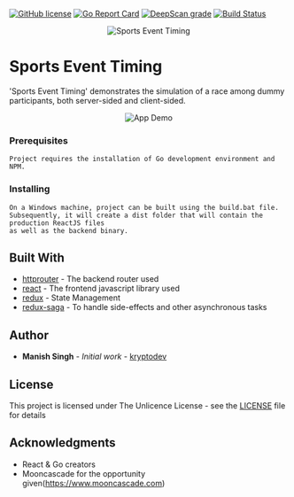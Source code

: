 
[![GitHub license](https://img.shields.io/github/license/kryptodev/sports-event-timer.svg)](https://github.com/kryptodev/sports-event-timer/blob/master/LICENSE)
[![Go Report Card](https://goreportcard.com/badge/github.com/kryptodev/sports-event-timer)](https://goreportcard.com/report/github.com/kryptodev/sports-event-timer)
[![DeepScan grade](https://deepscan.io/api/projects/2329/branches/13742/badge/grade.svg)](https://deepscan.io/dashboard#view=project&pid=2329&bid=13742)
[![Build Status](https://travis-ci.org/kryptodev/sports-event-timer.svg?branch=master)](https://travis-ci.org/kryptodev/sports-event-timer)

<p align="center">
  <img src="https://github.com/kryptodev/sports-event-timer/blob/master/source/frontend/src/assets/images/logo-alt.png?raw=true" alt="Sports Event Timing"/>
</p>

# Sports Event Timing

'Sports Event Timing' demonstrates the simulation of a race among dummy participants, both server-sided and client-sided.

<p align="center">
  <img src="https://github.com/kryptodev/sports-event-timer/blob/master/source/frontend/src/assets/images/demo.gif?raw=true" alt="App Demo"/>
</p>

### Prerequisites

```
Project requires the installation of Go development environment and NPM.
```

### Installing

```
On a Windows machine, project can be built using the build.bat file.
Subsequently, it will create a dist folder that will contain the production ReactJS files
as well as the backend binary. 
```  

## Built With

* [httprouter](https://github.com/julienschmidt/httprouter) - The backend router used
* [react](https://reactjs.org) - The frontend javascript library used
* [redux](https://redux.js.org/) - State Management
* [redux-saga](https://github.com/redux-saga/redux-saga) - To handle side-effects and other asynchronous tasks

## Author

* **Manish Singh** - *Initial work* - [kryptodev](https://github.com/kryptodev)

## License

This project is licensed under The Unlicence License - see the [LICENSE](LICENSE) file for details

## Acknowledgments

* React & Go creators
* Mooncascade for the opportunity given(https://www.mooncascade.com)
